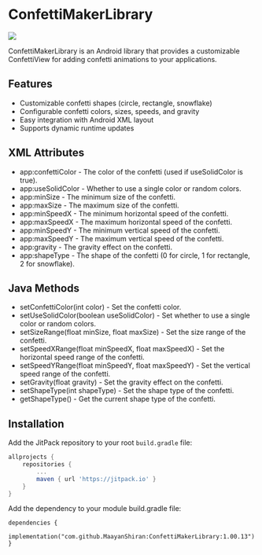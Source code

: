 # ConfettiMakerLibrary

[![](https://jitpack.io/v/MaayanShiran/ConfettiMakerLibrary.svg)](https://jitpack.io/#MaayanShiran/ConfettiMakerLibrary)

ConfettiMakerLibrary is an Android library that provides a customizable ConfettiView for adding confetti animations to your applications.

## Features

- Customizable confetti shapes (circle, rectangle, snowflake)
- Configurable confetti colors, sizes, speeds, and gravity
- Easy integration with Android XML layout
- Supports dynamic runtime updates

## XML Attributes

- app:confettiColor - The color of the confetti (used if useSolidColor is true).
- app:useSolidColor - Whether to use a single color or random colors.
- app:minSize - The minimum size of the confetti.
- app:maxSize - The maximum size of the confetti.
- app:minSpeedX - The minimum horizontal speed of the confetti.
- app:maxSpeedX - The maximum horizontal speed of the confetti.
- app:minSpeedY - The minimum vertical speed of the confetti.
- app:maxSpeedY - The maximum vertical speed of the confetti.
- app:gravity - The gravity effect on the confetti.
- app:shapeType - The shape of the confetti (0 for circle, 1 for rectangle, 2 for snowflake).

## Java Methods

- setConfettiColor(int color) - Set the confetti color.
- setUseSolidColor(boolean useSolidColor) - Set whether to use a single color or random colors.
- setSizeRange(float minSize, float maxSize) - Set the size range of the confetti.
- setSpeedXRange(float minSpeedX, float maxSpeedX) - Set the horizontal speed range of the confetti.
- setSpeedYRange(float minSpeedY, float maxSpeedY) - Set the vertical speed range of the confetti.
- setGravity(float gravity) - Set the gravity effect on the confetti.
- setShapeType(int shapeType) - Set the shape type of the confetti.
- getShapeType() - Get the current shape type of the confetti.

## Installation

Add the JitPack repository to your root `build.gradle` file:

```gradle
allprojects {
    repositories {
        ...
        maven { url 'https://jitpack.io' }
    }
}
```

Add the dependency to your module build.gradle file:
```
dependencies {
    implementation("com.github.MaayanShiran:ConfettiMakerLibrary:1.00.13")
}
```


